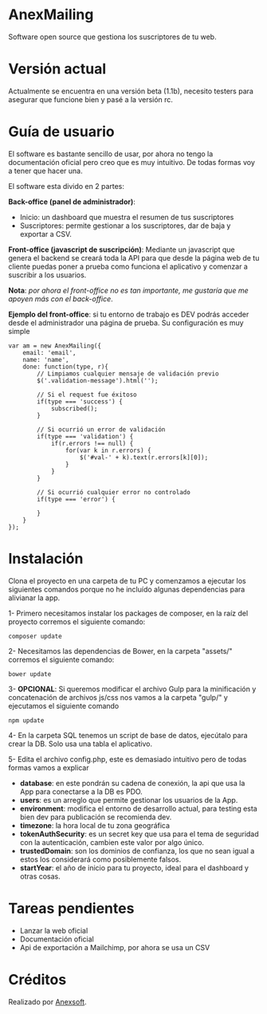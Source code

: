 # AnexMailing
Software open source que gestiona los suscriptores de tu web.

# Versión actual
Actualmente se encuentra en una versión beta (1.1b), necesito testers para asegurar que funcione bien y pasé a la versión rc.

# Guía de usuario
El software es bastante sencillo de usar, por ahora no tengo la documentación oficial pero creo que es muy intuitivo. De todas formas voy a tener que hacer una.

El software esta divido en 2 partes:

<b>Back-office (panel de administrador)</b>:
* Inicio: un dashboard que muestra el resumen de tus suscriptores
* Suscriptores: permite gestionar a los suscriptores, dar de baja y exportar a CSV.

<b>Front-office (javascript de suscripción)</b>:
Mediante un javascript que genera el backend se creará toda la API para que desde la página web de tu cliente puedas poner a prueba como funciona el aplicativo y comenzar a suscribir a los usuarios.

<b>Nota</b>: <em>por ahora el front-office no es tan importante, me gustaría que me apoyen más con el back-office</em>.

<b>Ejemplo del front-office</b>: si tu entorno de trabajo es DEV podrás acceder desde el administrador una página de prueba.
Su configuración es muy simple

```
var am = new AnexMailing({
    email: 'email',
    name: 'name',
    done: function(type, r){
        // Limpiamos cualquier mensaje de validación previo
        $('.validation-message').html('');
        
        // Si el request fue éxitoso
        if(type === 'success') {
            subscribed();
        }
        
        // Si ocurrió un error de validación
        if(type === 'validation') {
            if(r.errors !== null) {
                for(var k in r.errors) {
                    $('#val-' + k).text(r.errors[k][0]);
                }
            }
        }
        
        // Si ocurrió cualquier error no controlado
        if(type === 'error') {
            
        }
    }
});
```


# Instalación
Clona el proyecto en una carpeta de tu PC y comenzamos a ejecutar los siguientes comandos porque no he incluído algunas dependencias para alivianar la app.

1- Primero necesitamos instalar los packages de composer, en la raíz del proyecto corremos el siguiente comando:
```
composer update
```

2- Necesitamos las dependencias de Bower, en la carpeta "assets/" corremos el siguiente comando:
```
bower update
```

3- <b>OPCIONAL</b>: Si queremos modificar el archivo Gulp para la minificación y concatenación de archivos js/css nos vamos a la carpeta "gulp/" y ejecutamos el siguiente comando
```
npm update
```

4- En la carpeta SQL tenemos un script de base de datos, ejecútalo para crear la DB. Solo usa una tabla el aplicativo.

5- Edita el archivo config.php, este es demasiado intuitivo pero de todas formas vamos a explicar
* <b>database</b>: en este pondrán su cadena de conexión, la api que usa la App para conectarse a la DB es PDO.
* <b>users</b>: es un arreglo que permite gestionar los usuarios de la App.
* <b>environment</b>: modifica el entorno de desarrollo actual, para testing esta bien dev para publicación se recomienda dev.
* <b>timezone</b>: la hora local de tu zona geográfica
* <b>tokenAuthSecurity</b>: es un secret key que usa para el tema de seguridad con la autenticación, cambien este valor por algo único.
* <b>trustedDomain</b>: son los dominios de confianza, los que no sean igual a estos los considerará como posiblemente falsos.
* <b>startYear</b>: el año de inicio para tu proyecto, ideal para el dashboard y otras cosas.

# Tareas pendientes
* Lanzar la web oficial
* Documentación oficial
* Api de exportación a Mailchimp, por ahora se usa un CSV

# Créditos
Realizado por <a href="http://anexsoft.com">Anexsoft</a>.
